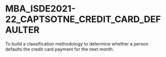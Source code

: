 # MBA_ISDE2021-22_CAPTSOTNE_CREDIT_CARD_DEFAULTER
To build a classification methodology to determine whether a person defaults the credit card payment for the next month. 
